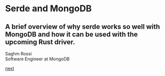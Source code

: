 # Serde and MongoDB

## A brief overview of why serde works so well with MongoDB and how it can be used with the upcoming Rust driver.

Saghm Rossi <br>
Software Engineer at MongoDB

[next](./1)